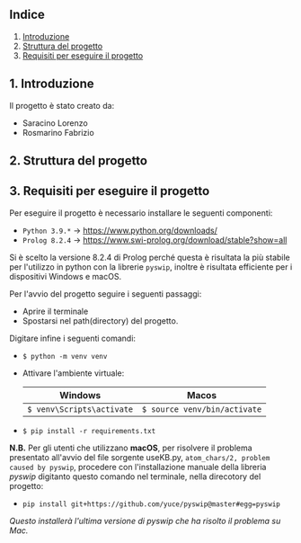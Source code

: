 ## Indice

1. [Introduzione](#1-introduzione)
2. [Struttura del progetto](#2-struttura-del-progetto)
3. [Requisiti per eseguire il progetto](#3-requisiti-per-eseguire-il-progetto)

## 1. Introduzione

Il progetto è stato creato da:

- Saracino Lorenzo
- Rosmarino Fabrizio

## 2. Struttura del progetto


## 3. Requisiti per eseguire il progetto

Per eseguire il progetto è necessario installare le seguenti componenti:

- `Python 3.9.*` -> https://www.python.org/downloads/
- `Prolog 8.2.4` -> https://www.swi-prolog.org/download/stable?show=all

Si è scelto la versione 8.2.4 di Prolog perché questa è risultata la più stabile per l'utilizzo in python con la librerie `pyswip`, inoltre è risultata efficiente per i dispositivi Windows e macOS. 

Per l'avvio del progetto seguire i seguenti passaggi:

- Aprire il terminale
- Spostarsi nel path(directory) del progetto.

Digitare infine i seguenti comandi:

- `$ python -m venv venv`
  
- Attivare l'ambiente virtuale:
  
  |  Windows                    | Macos                       |
  |-----------------------------|-----------------------------|
  | `$ venv\Scripts\activate`   | `$ source venv/bin/activate`|

- `$ pip install -r requirements.txt`
  
**N.B.** Per gli utenti che utilizzano **macOS**, per risolvere il problema presentato all'avvio del file sorgente useKB.py, 
`atom_chars/2, problem caused by pyswip`, procedere con l'installazione manuale della libreria _pyswip_ digitanto questo
comando nel terminale, nella direcotory del progetto:

- `pip install git+https://github.com/yuce/pyswip@master#egg=pyswip`

_Questo installerà l'ultima versione di pyswip che ha risolto il problema su Mac._








